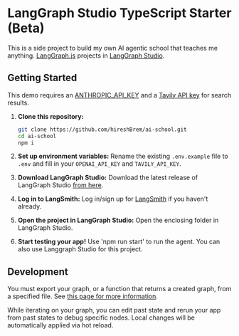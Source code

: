 # LangGraph Studio TypeScript Starter (Beta)

This is a side project to build my own AI agentic school that teaches me anything. [LangGraph.js](https://github.com/langchain-ai/langgraphjs) projects in [LangGraph Studio](https://github.com/langchain-ai/langgraph-studio).

<!-- ![LangGraph Studio](static/studio.png) -->

## Getting Started

This demo requires an [ANTHROPIC_API_KEY](https://www.anthropic.com/) and a [Tavily API key](https://tavily.com/) for search results.

1. **Clone this repository:**
   ```sh
   git clone https://github.com/hireshBrem/ai-school.git
   cd ai-school
   npm i 
   ```

2. **Set up environment variables:**
   Rename the existing `.env.example` file to `.env` and fill in your `OPENAI_API_KEY` and `TAVILY_API_KEY`.

3. **Download LangGraph Studio:**
   Download the latest release of LangGraph Studio [from here](https://github.com/langchain-ai/langgraph-studio/releases).

4. **Log in to LangSmith:**
   Log in/sign up for [LangSmith](https://smith.langchain.com/) if you haven't already.

5. **Open the project in LangGraph Studio:**
   Open the enclosing folder in LangGraph Studio.

6. **Start testing your app!**
Use 'npm run start' to run the agent. You can also use Langgraph Studio for this project. 

## Development

You must export your graph, or a function that returns a created graph, from a specified file. See [this page for more information](https://langchain-ai.github.io/langgraph/cloud/reference/cli/#configuration-file).

While iterating on your graph, you can edit past state and rerun your app from past states to debug specific nodes. Local changes will be automatically applied via hot reload.
